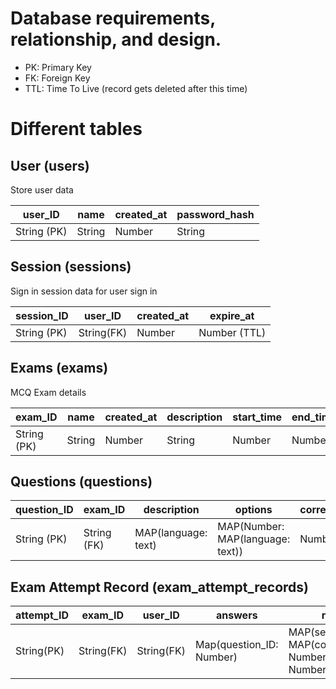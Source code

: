 # Database requirements, relationship, and design.

-  PK: Primary Key
-  FK: Foreign Key
-  TTL: Time To Live (record gets deleted after this time)

# Different tables

## User (users)

Store user data

| user_ID     | name   | created_at | password_hash |
| ----------- | ------ | ---------- | ------------- |
| String (PK) | String | Number     | String        |

## Session (sessions)

Sign in session data for user sign in

| session_ID  | user_ID    | created_at | expire_at    |
| ----------- | ---------- | ---------- | ------------ |
| String (PK) | String(FK) | Number     | Number (TTL) |

## Exams (exams)

MCQ Exam details

| exam_ID     | name   | created_at | description | start_time | end_time | languages     | sections      | duration |
| ----------- | ------ | ---------- | ----------- | ---------- | -------- | ------------- | ------------- | -------- |
| String (PK) | String | Number     | String      | Number     | Number   | Array(String) | Array(String) | Number   |


## Questions (questions)

| question_ID | exam_ID     | description         | options                          | correct_option | image_link | section |
| ----------- | ----------- | ------------------- | -------------------------------- | -------------- | ---------- | ------- |
| String (PK) | String (FK) | MAP(language: text) | MAP(Number: MAP(language: text)) | Number         | String     | String  |

## Exam Attempt Record (exam_attempt_records)

| attempt_ID | exam_ID    | user_ID    | answers                  | result                                                     | submit_time |
| ---------- | ---------- | ---------- | ------------------------ | ---------------------------------------------------------- | ----------- |
| String(PK) | String(FK) | String(FK) | Map(question_ID: Number) | MAP(section_name: MAP(correct: Number, Incorrect: Number)) | Number      |

